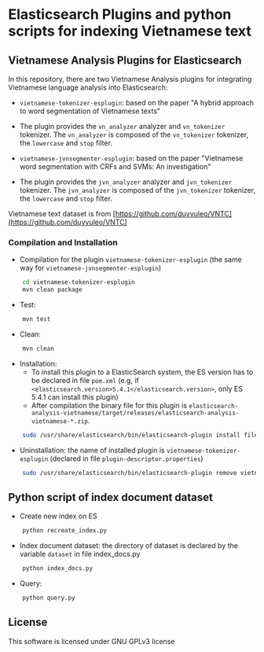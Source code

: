 # Elasticsearch Plugins and python scripts for indexing Vietnamese text

## Vietnamese Analysis Plugins for Elasticsearch

In this repository, there are two Vietnamese Analysis plugins for integrating Vietnamese language analysis into Elasticsearch:

- `vietnamese-tokenizer-esplugin`: based on the paper "A hybrid approach to word segmentation of Vietnamese texts"
<!-- [https://github.com/duydo/elasticsearch-analysis-vietnamese/](https://github.com/duydo/elasticsearch-analysis-vietnamese/) -->

  - The plugin provides the `vn_analyzer` analyzer and `vn_tokenizer` tokenizer. The `vn_analyzer` is composed of the `vn_tokenizer` tokenizer, the `lowercase` and `stop` filter.

- `vietnamese-jvnsegmenter-esplugin`: based on the paper "Vietnamese word segmentation with CRFs and SVMs: An investigation"
 <!-- [JVnSegmenter](http://jvnsegmenter.sourceforge.net) -->
  - The plugin provides the `jvn_analyzer` analyzer and `jvn_tokenizer` tokenizer. The `jvn_analyzer` is composed of the `jvn_tokenizer` tokenizer, the `lowercase` and `stop` filter.

Vietnamese text dataset is from [https://github.com/duyvuleo/VNTC](https://github.com/duyvuleo/VNTC)

### Compilation and Installation

- Compilation for the plugin `vietnamese-tokenizer-esplugin` (the same way for `vietnamese-jvnsegmenter-esplugin`)

```bash
    cd vietnamese-tokenizer-esplugin
    mvn clean package
```

- Test:

```bash
    mvn test
```

- Clean:

```bash
    mvn clean
```

- Installation:
  - To install this plugin to a ElasticSearch system, the ES version has to be declared in file `pom.xml` (e.g, if `<elasticsearch.version>5.4.1</elasticsearch.version>`, only ES 5.4.1 can install this plugin)
  - After compilation the binary file for this plugin is `elasticsearch-analysis-vietnamese/target/releases/elasticsearch-analysis-vietnamese-*.zip`.
  
```bash
    sudo /usr/share/elasticsearch/bin/elasticsearch-plugin install file:<absolute_path_of_plugin_binary_file>
```

- Uninstallation: the name of installed plugin is `vietnamese-tokenizer-esplugin` (declared in file `plugin-descriptor.properties`)

```bash
    sudo /usr/share/elasticsearch/bin/elasticsearch-plugin remove vietnamese-tokenizer-esplugin
```

## Python script of index document dataset

- Create new index on ES

```bash
    python recreate_index.py
```

- Index document dataset: the directory of dataset is declared by the variable `dataset` in file index_docs.py

```bash
    python index_docs.py
```

- Query:

```bash
    python query.py
```

## License

This software is licensed under GNU GPLv3 license
